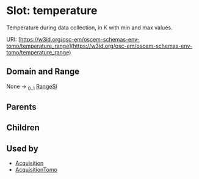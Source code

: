 
# Slot: temperature

Temperature during data collection, in K with min and max values.

URI: [https://w3id.org/osc-em/oscem-schemas-env-tomo/temperature_range](https://w3id.org/osc-em/oscem-schemas-env-tomo/temperature_range)


## Domain and Range

None &#8594;  <sub>0..1</sub> [RangeSI](RangeSI.md)

## Parents


## Children


## Used by

 * [Acquisition](Acquisition.md)
 * [AcquisitionTomo](AcquisitionTomo.md)
